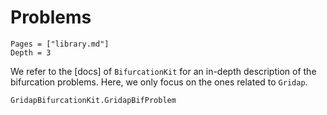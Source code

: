 # Problems

```@contents
Pages = ["library.md"]
Depth = 3
```

We refer to the [docs] of `BifurcationKit` for an in-depth description of the bifurcation problems. Here, we only focus on the ones related to `Gridap`.

```@docs
GridapBifurcationKit.GridapBifProblem
```